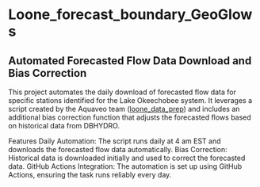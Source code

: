# Loone_forecast_boundary_GeoGlows
## Automated Forecasted Flow Data Download and Bias Correction
This project automates the daily download of forecasted flow data for specific stations identified for the Lake Okeechobee system. It leverages a script created by the Aquaveo team ([loone_data_prep](https://pypi.org/project/loone-data-prep/)) and includes an additional bias correction function that adjusts the forecasted flows based on historical data from DBHYDRO.

Features
Daily Automation: The script runs daily at 4 am EST and downloads the forecasted flow data automatically.
Bias Correction: Historical data is downloaded initially and used to correct the forecasted data.
GitHub Actions Integration: The automation is set up using GitHub Actions, ensuring the task runs reliably every day.

